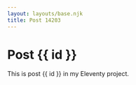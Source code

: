 ```yaml
---
layout: layouts/base.njk
title: Post 14203
---
```


# Post {{ id }}

This is post {{ id }} in my Eleventy project.
